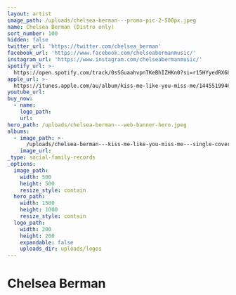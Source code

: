 ```yaml
---
layout: artist
image_path: /uploads/chelsea-berman---promo-pic-2-500px.jpeg
name: Chelsea Berman (Distro only)
sort_number: 100
hidden: false
twitter_url: 'https://twitter.com/chelsea_berman'
facebook_url: 'https://www.facebook.com/chelseabermanmusic/'
instagram_url: 'https://www.instagram.com/chelseabermanmusic/'
spotify_url: >-
  https://open.spotify.com/track/0sSGuaahvpnTKeBhIZHKn0?si=r15HYyedRX68qKWRv7InNA
apple_url: >-
  https://itunes.apple.com/au/album/kiss-me-like-you-miss-me/1445519946?i=1445520192
youtube_url:
buy_now:
  - name:
    logo_path:
    url:
hero_path: /uploads/chelsea-berman---web-banner-hero.jpeg
albums:
  - image_path: >-
      /uploads/chelsea-berman---kiss-me-like-you-miss-me---single-cover-600px.jpeg
    image_url:
_type: social-family-records
_options:
  image_path:
    width: 500
    height: 500
    resize_style: contain
  hero_path:
    width: 1500
    height: 1000
    resize_style: contain
  logo_path:
    width: 200
    height: 200
    expandable: false
    uploads_dir: uploads/logos
---
```


# Chelsea Berman

&nbsp;